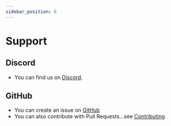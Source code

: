 ```yaml
---
sidebar_position: 6
---
```

# Support

## Discord
-   You can find us on [Discord](https://discord.gg/DTBPBYvexy).

## GitHub
-   You can create an issue on [GitHub](https://github.com/MirageNet/Mirage/issues)
-   You can also contribute with Pull Requests...see [Contributing](https://github.com/MirageNet/Mirage/blob/master/CONTRIBUTING.md)
